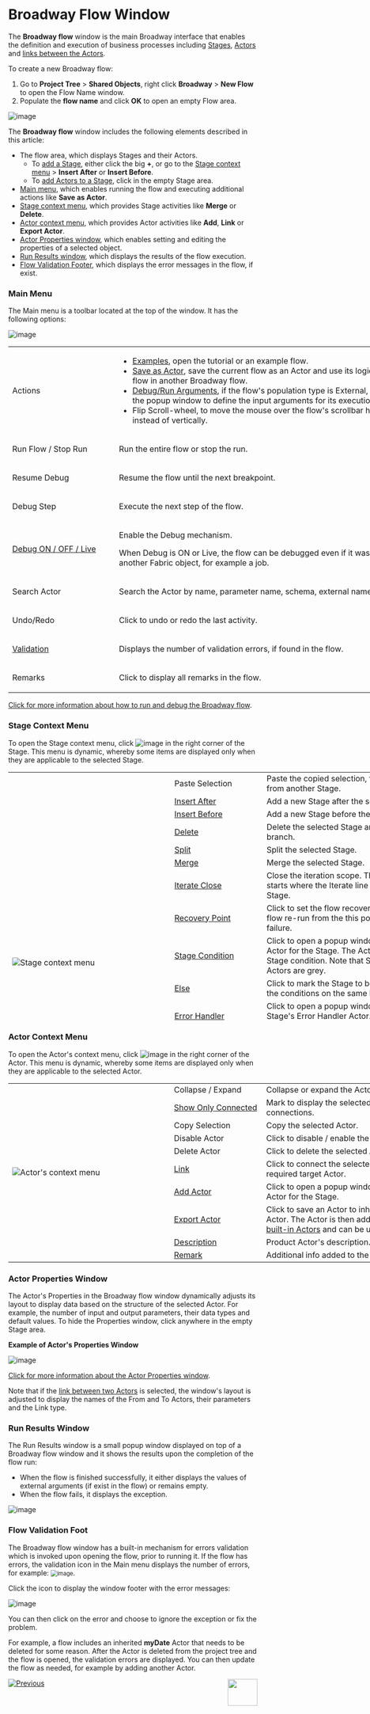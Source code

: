 # Broadway Flow Window

The **Broadway flow** window is the main Broadway interface that enables the definition and execution of business processes including [Stages](19_broadway_flow_stages.md), [Actors](03_broadway_actor.md) and [links between the Actors](07_broadway_flow_linking_actors.md). 

To create a new Broadway flow:
1. Go to **Project Tree** > **Shared Objects**, right click **Broadway** > **New Flow** to open the Flow Name window.
2. Populate the **flow name** and click **OK** to open an empty Flow area.

![image](images/99_18_01_main_flow_area.PNG)

The **Broadway flow** window includes the following elements described in this article:

- The flow area, which displays Stages and their Actors. 
  - To [add a Stage](19_broadway_flow_stages.md#how-do-i-add-or-delete-a-stage), either click the big **+**, or go to the [Stage context menu](18_broadway_flow_window.md#stage-context-menu) > **Insert After** or **Insert Before**. 
  - To [add Actors to a Stage](03_broadway_actor.md#how-do-i-add-actor-to-stage), click in the empty Stage area.
- [Main menu](18_broadway_flow_window.md#main-menu), which enables running the flow and executing additional actions like **Save as Actor**.
- [Stage context menu](18_broadway_flow_window.md#stage-context-menu), which provides Stage activities like **Merge** or **Delete**.
- [Actor context menu](18_broadway_flow_window.md#actor-context-menu), which provides Actor activities like **Add**, **Link** or **Export Actor**. 
- [Actor Properties window](18_broadway_flow_window.md#actor-properties-window), which enables setting and editing the properties of a selected object.
- [Run Results window](18_broadway_flow_window.md#run-results-window), which displays the results of the flow execution. 
- [Flow Validation Footer](18_broadway_flow_window.md#flow-validation-footer), which displays the error messages in the flow, if exist.

### Main Menu

The Main menu is a toolbar located at the top of the window. It has the following options:

![image](images/99_18_01_main_menu.PNG)

<table style="width: 900px;">
<tbody>
<tr>
<td width="170pxl">Actions</td>
<td width="630pxl">
<ul>
<li><a href="17_tutorial_and_flow_examples.md">Examples</a>, open the tutorial or an example flow.</li>
<li><a href="22_broadway_flow_inner_flows.md">Save as Actor</a>, save the current flow as an Actor and use its logic as an inner flow in another Broadway flow.</li>
<li><a href="25_broadway_flow_window_run_and_debug_flow.md">Debug/Run Arguments</a>, if the flow's population type is External, click to open the popup window to define the input arguments for its execution.</li>
<li>Flip Scroll-wheel, to move the mouse over the flow's scrollbar horizontally instead of vertically.</li>
</ul>
</td>
</tr>
<tr>
<td width="200">Run Flow / Stop Run</td>
<td style="width: 465px;">
<p>Run the entire flow or stop the run.</p>
</td>
</tr>
<tr>
<td width="200">Resume Debug</td>
<td style="width: 465px;">
<p>Resume the flow until the next breakpoint.</p>
</td>
</tr>
<tr>
<td width="200">Debug Step</td>
<td style="width: 465px;">
<p>Execute the next step of the flow.</p>
</td>
</tr>
<tr>
<td width="200"><a title="Debug" href="25_broadway_flow_window_run_and_debug_flow.md#running-and-debugging-a-broadway-flow">Debug ON / OFF / Live</a></td>
<td style="width: 465px;">
<p>Enable the Debug mechanism.</p>
<p>When Debug is ON or Live, the flow can be debugged even if it was tirggered from another Fabric object, for example a job.</p>
</td>
</tr>
<tr>
<td width="200">Search Actor</td>
<td style="width: 465px;">
<p>Search the Actor by name, parameter name, schema, external name or const value.</p>
</td>
</tr>
<tr>
<td width="200">Undo/Redo</td>
<td style="width: 465px;">
<p>Click to undo or redo the last activity.</p>
</td>
</tr>
<tr>
<td><a href="18_broadway_flow_window.md#flow-validation-footer">Validation</a></td>
<td style="width: 465px;">
<p>Displays the number of validation errors, if found in the flow.</p>
</td>
</tr>
<tr>
<td width="200">Remarks</td>
<td style="width: 465px;">
<p>Click to display all remarks in the flow.</p>
</td>
</tr>
</tbody>
</table>





[Click for more information about how to run and debug the Broadway flow](25_broadway_flow_window_run_and_debug_flow.md).

### Stage Context Menu

To open the Stage context menu, click ![image](images/99_19_dots.PNG) in the right corner of the Stage. This menu is dynamic, whereby some items are displayed only when they are applicable to the selected Stage. 

<table style="width: 900px; height: 503px;">
<tbody>
<tr style="height: 36px;">
<td style="height: 503px; width: 323px;" rowspan="15">
<p><img src="images/99_18_02_stage_menu_up.PNG" alt="Stage context menu" /></p>
</td>
<td style="height: 36px; width: 174px;">Paste Selection</td>
<td style="height: 36px; width: 381px;">Paste the copied selection, for example an Actor from another Stage.</td>
</tr>
<tr style="height: 18px;">
<td style="height: 18px; width: 174px;"><a href="19_broadway_flow_stages.md#how-do-i-add-or-delete-a-stage ">Insert After</a></td>
<td style="height: 18px; width: 381px;">Add a new Stage after the selected one.</td>
</tr>
<tr style="height: 18px;">
<td style="height: 18px; width: 174px;"><a href="19_broadway_flow_stages.md#how-do-i-add-or-delete-a-stage ">Insert Before</a></td>
<td style="width: 381px; height: 18px;">Add a new Stage before the selected one.</td>
</tr>
<tr style="height: 18px;">
<td style="height: 18px; width: 174px;"><a href="19_broadway_flow_stages.md#how-do-i-add-or-delete-a-stage "> Delete</a></td>
<td style="width: 381px; height: 18px;">Delete the selected Stage and its dependent branch.</td>
</tr>
<tr style="height: 18px;">
<td style="height: 18px; width: 174px;"><a href="19_broadway_flow_stages.md#how-do-i-split-or-merge-the-stages"> Split</a></td>
<td style="width: 381px; height: 18px;">Split the selected Stage.</td>
</tr>
<tr style="height: 18px;">
<td style="height: 18px; width: 174px;"><a href="19_broadway_flow_stages.md#how-do-i-split-or-merge-the-stages"> Merge</a></td>
<td style="width: 381px; height: 18px;">Merge the selected Stage.</td>
</tr>
<tr style="height: 36px;">
<td style="height: 36px; width: 174px;"><a href="19_broadway_flow_stages.md#how-do-i-split-or-merge-the-stages">Iterate Close</a></td>
<td style="width: 381px; height: 36px;">Close the iteration scope. The Iteration scope starts where the Iterate line type originates in the Stage.</td>
</tr>
<tr style="height: 17px;">
<td style="height: 17px; width: 174px;"><a href="29_recovery_point.md">Recovery Point</a></td>
<td style="width: 381px; height: 17px;">Click to set the flow recovery point to enable the flow re-run from the this point on in case of failure.</td>
</tr>
<tr style="height: 54px;">
<td style="height: 54px; width: 174px;"><a href="19_broadway_flow_stages.md#what-is-a-stage-condition">Stage Condition</a></td>
<td style="width: 381px; height: 54px;">Click to open a popup window and select an Actor for the Stage. The Actor will serve as a Stage condition. Note that Stage condition Actors are grey.</td>
</tr>
<tr style="height: 36px;">
<td style="height: 36px; width: 174px;"><a href="19_broadway_flow_stages.md#what-is-a-stage-condition">Else</a></td>
<td style="width: 381px; height: 36px;">Click to mark the Stage to be executed if none of the conditions on the same level are true.</td>
</tr>
<tr style="height: 54px;">
<td style="height: 54px; width: 174px;"><a href="24_error_handling.md">Error Handler</a></td>
<td style="width: 381px; height: 54px;">Click to open a popup window and select the Stage's Error Handler Actor. Note that Error Handler Actors are red.</td>
</tr>
<tr style="height: 36px;">
<td style="height: 36px; width: 174px;"><a href="19_broadway_flow_stages.md#support-parallel-actors-execution">Parallel</a></td>
<td style="width: 381px; height: 36px;">Click to set a number of Actors to be run in parallel within a Stage. When set, displays the number of parallel threds.</td>
</tr>
<tr style="height: 18px;">
<td style="height: 18px; width: 174px;"><a href="23_transactions.md">Transaction</a></td>
<td style="width: 381px; height: 18px;">Click to open or close the transaction.</td>
</tr>
<tr style="height: 54px;">
<td style="height: 54px; width: 174px;">Breakpoint</td>
<td style="width: 381px; height: 54px;">Click to set a breakpoint for the Stage. A breakpoint can be also set by clicking on the left of the Stage title.</td>
</tr>
<tr style="height: 72px;">
<td style="height: 72px; width: 174px;">Remark</td>
<td style="width: 381px; height: 72px;">Click to add a remark to the Stage. If the remark already exists, a <img src="images/99_17_green_ast.PNG" alt="green asterisk" /> is displayed on the left of the three dots and the Remark popup is open displaying its text.&nbsp;</td>
</tr>
</tbody>
</table>






### Actor Context Menu

To open the Actor's context menu, click ![image](images/99_19_dots.PNG) in the right corner of the Actor. This menu is dynamic, whereby some items are displayed only when they are applicable to the selected Actor.

<table style="width: 900px;">
<tbody>
<tr>
<td rowspan="10" width="400pxl">
<p><img src="images/99_18_03_actor_menu_up.png" alt="Actor's context menu" /></p>
</td>
<td width="80pxl">Collapse / Expand</td>
<td width="420pxl">Collapse or expand the Actor and display its title.</td>
</tr>
<tr>
<td width="200"><a href="08_show_only_connected_actors.md">Show Only Connected</a></td>
<td style="width: 465px;">Mark to display the selected Actor and its connections.</td>
</tr>
<tr>
<td width="200">Copy Selection</td>
<td style="width: 465px;">Copy the selected Actor.</td>
</tr>
<tr>
<td width="200">Disable Actor</td>
<td style="width: 465px;">Click to disable / enable the Actor in the flow.</td>
</tr>
<tr>
<td width="200">Delete Actor</td>
<td style="width: 465px;">Click to delete the selected Actor from the flow.</td>
</tr>
<tr>
<td width="200"><a href="07_broadway_flow_linking_actors.md">Link</a></td>
<td style="width: 465px;">Click to connect the selected Actor and the required target Actor.</td>
</tr>
<tr>
<td width="200"><a href="03_broadway_actor.md#how-do-i-add-actor-to-stage">Add Actor</a></td>
<td style="width: 465px;">Click to open a popup window and select an Actor for the Stage.&nbsp;</td>
</tr>
<tr>
<td width="200"><a href="06_export_actor.md">Export Actor</a></td>
<td style="width: 465px;">Click to save an Actor to inherit the selected Actor. The Actor is then added to the list of <a href="04_built_in_actor_types.md">built-in Actors</a> and can be used in other flows.&nbsp;</td>
</tr>
<tr>
<td width="200"><a href="03_broadway_actor.md#actor-description-and-remark"> Description</a></td>
<td style="width: 465px;">Product Actor's description.</td>
</tr>
<tr>
<td width="200"><a href="03_broadway_actor.md#actor-description-and-remark"> Remark</a></td>
<td style="width: 465px;">Additional info added to the Actor instance.</td>
</tr>
</tbody>
</table>






### Actor Properties Window

The Actor's Properties in the Broadway flow window dynamically adjusts its layout to display data based on the structure of the selected Actor. For example, the number of input and output parameters, their data types and default values. To hide the Properties window, click anywhere in the empty Stage area. 

**Example of Actor's Properties Window**

![image](images/99_18_04_properties.PNG)

[Click for more information about the Actor Properties window](03_broadway_actor_window.md#broaway-actors-properties-window).

Note that if the [link between two Actors](07_broadway_flow_linking_actors.md) is selected, the window's layout is adjusted to display the names of the From and To Actors, their parameters and the Link type.

### Run Results Window

The Run Results window is a small popup window displayed on top of a Broadway flow window and it shows the results upon the completion of the flow run:

- When the flow is finished successfully, it either displays the values of external arguments (if exist in the flow) or remains empty.
- When the flow fails, it displays the exception.

![image](images/99_18_run_res_1.PNG)

### Flow Validation Foot

The Broadway flow window has a built-in mechanism for errors validation which is invoked upon opening the flow, prior to running it. If the flow has errors, the validation icon in the Main menu displays the number of errors, for example: <img src="images/99_validation_icon.PNG" alt="image" style="zoom: 80%;" />. 

Click the icon to display the window footer with the error messages:

![image](images/99_validation_output.PNG)

You can then click on the error and choose to ignore the exception or fix the problem.

For example, a flow includes an inherited **myDate** Actor that needs to be deleted for some reason. After the Actor is deleted from the project tree and the flow is opened, the validation errors are displayed. You can then update the flow as needed, for example by adding another Actor. 




[![Previous](/articles/images/Previous.png)](17_tutorial_and_flow_examples.md)[<img align="right" width="60" height="54" src="/articles/images/Next.png">](19_broadway_flow_stages.md)
